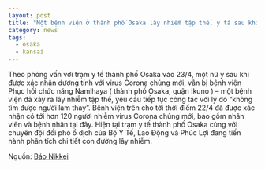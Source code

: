 ```yaml
---
layout: post
title: "Một bệnh viện ở thành phố Osaka lây nhiễm tập thể, y tá sau khi được xác nhận dương tính với virus Corona chủng mới vẫn bị yêu cầu đi làm"
category: news
tags: 
  - osaka
  - kansai
---
```

Theo phỏng vấn với trạm y tế thành phố Osaka vào 23/4, một nữ y sau khi được xác nhận dương tính với virus Corona chủng mới, vẫn bị bệnh viện Phục hồi chức năng Namihaya ( thành phố Osaka, quận Ikuno ) – một bệnh viện đã xảy ra lây nhiễm tập thể, yêu cầu tiếp tục công tác với lý do “không tìm được người làm thay”.
Bệnh viện trên cho tới thời điểm 22/4 đã được xác nhận có tới hơn 120 người nhiễm virus Corona chủng mới, bao gồm nhân viên và bệnh nhân tại đây.
Hiện tại trạm y tế thành phố Osaka cùng với chuyên đội đối phó ổ dịch của Bộ Y Tế, Lao Động và Phúc Lợi đang tiến hành phân tích chi tiết con đường lây nhiễm.

Nguồn: [Báo Nikkei](https://www.nikkei.com/article/DGXMZO58426530T20C20A4AC8Z00/)